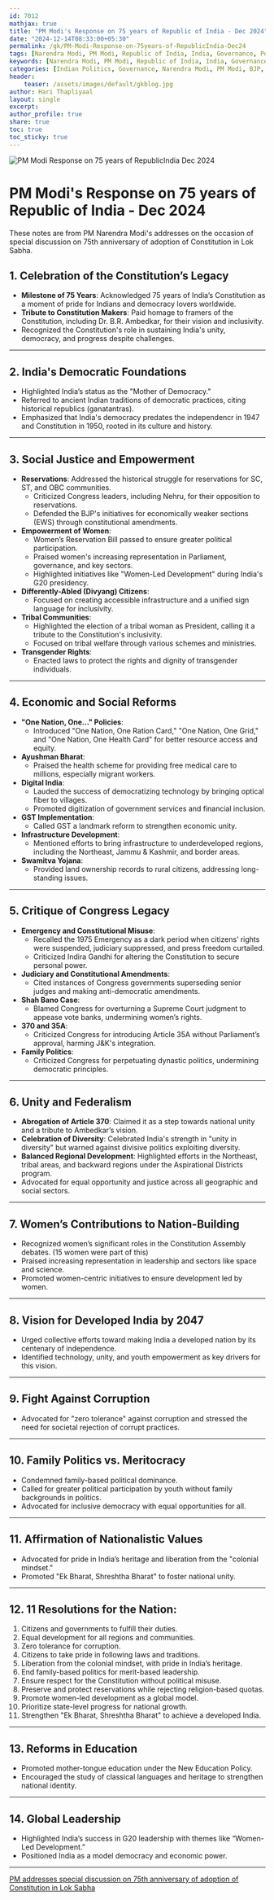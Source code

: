 ```yaml
---        
id: 7012   
mathjax: true        
title: "PM Modi's Response on 75 years of Republic of India - Dec 2024"
date: "2024-12-14T08:33:00+05:30"        
permalink: /gk/PM-Modi-Response-on-75years-of-RepublicIndia-Dec24        
tags: [Narendra Modi, PM Modi, Republic of India, India, Governance, Politics, Bharatiya Janata Party, BJP]
keywords: [Narendra Modi, PM Modi, Republic of India, India, Governance, Politics, Bharatiya Janata Party, BJP]
categories: [Indian Politics, Governance, Narendra Modi, PM Modi, BJP, India, Republic of India]
header:        
    teaser: /assets/images/default/gkblog.jpg        
author: Hari Thapliyaal        
layout: single        
excerpt:        
author_profile: true        
share: true        
toc: true  
toc_sticky: true    
--- 
```


![PM Modi Response on 75 years of RepublicIndia Dec 2024](/assets/images/default/gkblog.jpg)

# PM Modi's Response on 75 years of Republic of India - Dec 2024

These notes are from PM Narendra Modi's addresses on the occasion of special discussion on 75th anniversary of adoption of Constitution in Lok Sabha.

## **1. Celebration of the Constitution’s Legacy**
   - **Milestone of 75 Years**: Acknowledged 75 years of India’s Constitution as a moment of pride for Indians and democracy lovers worldwide.
   - **Tribute to Constitution Makers**: Paid homage to framers of the Constitution, including Dr. B.R. Ambedkar, for their vision and inclusivity.
   - Recognized the Constitution's role in sustaining India's unity, democracy, and progress despite challenges.

---

## **2. India's Democratic Foundations**
   - Highlighted India’s status as the "Mother of Democracy."
   - Referred to ancient Indian traditions of democratic practices, citing historical republics (ganatantras).
   - Emphasized that India's democracy predates the independencr in 1947 and Constitution in 1950, rooted in its culture and history.

---

## **3. Social Justice and Empowerment**
   - **Reservations**: Addressed the historical struggle for reservations for SC, ST, and OBC communities.
     - Criticized Congress leaders, including Nehru, for their opposition to reservations.
     - Defended the BJP's initiatives for economically weaker sections (EWS) through constitutional amendments.
   - **Empowerment of Women**:
     - Women’s Reservation Bill passed to ensure greater political participation.
     - Praised women's increasing representation in Parliament, governance, and key sectors.
     - Highlighted initiatives like "Women-Led Development" during India's G20 presidency.
   - **Differently-Abled (Divyang) Citizens**:
     - Focused on creating accessible infrastructure and a unified sign language for inclusivity.
   - **Tribal Communities**:
     - Highlighted the election of a tribal woman as President, calling it a tribute to the Constitution's inclusivity.
     - Focused on tribal welfare through various schemes and ministries.
   - **Transgender Rights**:
     - Enacted laws to protect the rights and dignity of transgender individuals.

---

## **4. Economic and Social Reforms**
   - **"One Nation, One..." Policies**:
     - Introduced "One Nation, One Ration Card," "One Nation, One Grid," and "One Nation, One Health Card" for better resource access and equity.
   - **Ayushman Bharat**:
     - Praised the health scheme for providing free medical care to millions, especially migrant workers.
   - **Digital India**:
     - Lauded the success of democratizing technology by bringing optical fiber to villages.
     - Promoted digitization of government services and financial inclusion.
   - **GST Implementation**:
     - Called GST a landmark reform to strengthen economic unity.
   - **Infrastructure Development**:
     - Mentioned efforts to bring infrastructure to underdeveloped regions, including the Northeast, Jammu & Kashmir, and border areas.
   - **Swamitva Yojana**:
     - Provided land ownership records to rural citizens, addressing long-standing issues.

---

## **5. Critique of Congress Legacy**
   - **Emergency and Constitutional Misuse**:
     - Recalled the 1975 Emergency as a dark period when citizens’ rights were suspended, judiciary suppressed, and press freedom curtailed.
     - Criticized Indira Gandhi for altering the Constitution to secure personal power.
   - **Judiciary and Constitutional Amendments**:
     - Cited instances of Congress governments superseding senior judges and making anti-democratic amendments.
   - **Shah Bano Case**:
     - Blamed Congress for overturning a Supreme Court judgment to appease vote banks, undermining women’s rights.
   - **370 and 35A**:
     - Criticized Congress for introducing Article 35A without Parliament’s approval, harming J&K's integration.
   - **Family Politics**:
     - Criticized Congress for perpetuating dynastic politics, undermining democratic principles.

---

## **6. Unity and Federalism**
   - **Abrogation of Article 370**: Claimed it as a step towards national unity and a tribute to Ambedkar’s vision.
   - **Celebration of Diversity**: Celebrated India's strength in "unity in diversity" but warned against divisive politics exploiting diversity.
   - **Balanced Regional Development**: Highlighted efforts in the Northeast, tribal areas, and backward regions under the Aspirational Districts program.
   - Advocated for equal opportunity and justice across all geographic and social sectors.

---

## **7. Women’s Contributions to Nation-Building**
   - Recognized women’s significant roles in the Constitution Assembly debates. (15 women were part of this)
   - Praised increasing representation in leadership and sectors like space and science.
   - Promoted women-centric initiatives to ensure development led by women.

---

## **8. Vision for Developed India by 2047**
   - Urged collective efforts toward making India a developed nation by its centenary of independence.
   - Identified technology, unity, and youth empowerment as key drivers for this vision.

---

## **9. Fight Against Corruption**
   - Advocated for "zero tolerance" against corruption and stressed the need for societal rejection of corrupt practices.

---

## **10. Family Politics vs. Meritocracy**
   - Condemned family-based political dominance.
   - Called for greater political participation by youth without family backgrounds in politics.
   - Advocated for inclusive democracy with equal opportunities for all.

---

## **11. Affirmation of Nationalistic Values**
   - Advocated for pride in India’s heritage and liberation from the "colonial mindset."
   - Promoted "Ek Bharat, Shreshtha Bharat" to foster national unity.

---

## **12. 11 Resolutions for the Nation**:
   1. Citizens and governments to fulfill their duties.
   2. Equal development for all regions and communities.
   3. Zero tolerance for corruption.
   4. Citizens to take pride in following laws and traditions.
   5. Liberation from the colonial mindset, with pride in India’s heritage.
   6. End family-based politics for merit-based leadership.
   7. Ensure respect for the Constitution without political misuse.
   8. Preserve and protect reservations while rejecting religion-based quotas.
   9. Promote women-led development as a global model.
   10. Prioritize state-level progress for national growth.
   11. Strengthen "Ek Bharat, Shreshtha Bharat" to achieve a developed India.

---

## **13. Reforms in Education**
   - Promoted mother-tongue education under the New Education Policy.
   - Encouraged the study of classical languages and heritage to strengthen national identity.

---

## **14. Global Leadership**
   - Highlighted India’s success in G20 leadership with themes like “Women-Led Development.”
   - Positioned India as a model democracy and economic power.

---

[PM addresses special discussion on 75th anniversary of adoption of Constitution in Lok Sabha](https://www.youtube.com/watch?v=XrBRb1cUsQo&t=1602s)
